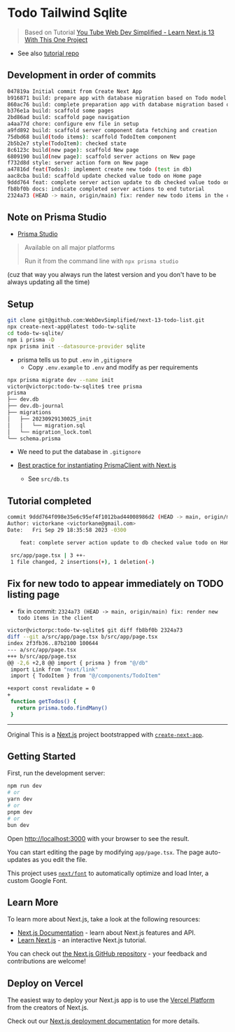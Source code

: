 # Todo Tailwind Sqlite

> Based on Tutorial [You Tube Web Dev Simplified - Learn Next.js 13 With This One Project](https://youtu.be/NgayZAuTgwM?si=BuQfd5BDetNI7Max)

- See also [tutorial repo](https://github.com/WebDevSimplified/next-13-todo-list)

## Development in order of commits

```bash
047819a Initial commit from Create Next App
b916871 build: prepare app with database migration based on Todo model
860ac76 build: complete preparation app with database migration based on Todo model
b376e1a build: scaffold some pages
2bd86ad build: scaffold page navigation
a4aa77d chore: configure env file in setup
a9fd892 build: scaffold server component data fetching and creation
75dbd68 build(todo items): scaffold TodoItem component
2b5b2e7 style(TodoItem): checked state
8c6123c build(new page): scaffold New page
6809190 build(new page): scaffold server actions on New page
f732d8d style: server action form on New page
a47816d feat(Todos): implement create new todo (test in db)
aac8cba build: scaffold update checked value todo on Home page
9ddd764 feat: complete server action update to db checked value todo on Home page
fb8bf0b docs: indicate completed server actions to end tutorial
2324a73 (HEAD -> main, origin/main) fix: render new todo items in the client
```

## Note on Prisma Studio

- [Prisma Studio](https://www.prisma.io/studio)

> Available on all major platforms
>
> Run it from the command line with `npx prisma studio`

(cuz that way you always run the latest version and you don't have to be always updating all the time)

## Setup

```bash
git clone git@github.com:WebDevSimplified/next-13-todo-list.git
npx create-next-app@latest todo-tw-sqlite
cd todo-tw-sqlite/
npm i prisma -D
npx prisma init --datasource-provider sqlite
```

- prisma tells us to put `.env` in `,gitignore`
  - Copy `.env.example` to `.env` and modify as per requirements

```bash
npx prisma migrate dev --name init
victor@victorpc:todo-tw-sqlite$ tree prisma
prisma
├── dev.db
├── dev.db-journal
├── migrations
│   ├── 20230929130025_init
│   │   └── migration.sql
│   └── migration_lock.toml
└── schema.prisma
```

- We need to put the database in `.gitignore`

- [Best practice for instantiating PrismaClient with Next.js](https://www.prisma.io/docs/guides/other/troubleshooting-orm/help-articles/nextjs-prisma-client-dev-practices#solution)
  - See `src/db.ts`

## Tutorial completed

```bash
commit 9ddd764f098e35e6c95ef4f1012bad44008986d2 (HEAD -> main, origin/main)
Author: victorkane <victorkane@gmail.com>
Date:   Fri Sep 29 18:35:58 2023 -0300

    feat: complete server action update to db checked value todo on Home page

 src/app/page.tsx | 3 ++-
 1 file changed, 2 insertions(+), 1 deletion(-)
```

## Fix for new todo to appear immediately on TODO listing page

- fix in commit: `2324a73 (HEAD -> main, origin/main) fix: render new todo items in the client`

```bash
victor@victorpc:todo-tw-sqlite$ git diff fb8bf0b 2324a73
diff --git a/src/app/page.tsx b/src/app/page.tsx
index 2f3fb36..87b2100 100644
--- a/src/app/page.tsx
+++ b/src/app/page.tsx
@@ -2,6 +2,8 @@ import { prisma } from "@/db"
 import Link from "next/link"
 import { TodoItem } from "@/components/TodoItem"

+export const revalidate = 0
+
 function getTodos() {
   return prisma.todo.findMany()
 }
```

---

Original
This is a [Next.js](https://nextjs.org/) project bootstrapped with [`create-next-app`](https://github.com/vercel/next.js/tree/canary/packages/create-next-app).

## Getting Started

First, run the development server:

```bash
npm run dev
# or
yarn dev
# or
pnpm dev
# or
bun dev
```

Open [http://localhost:3000](http://localhost:3000) with your browser to see the result.

You can start editing the page by modifying `app/page.tsx`. The page auto-updates as you edit the file.

This project uses [`next/font`](https://nextjs.org/docs/basic-features/font-optimization) to automatically optimize and load Inter, a custom Google Font.

## Learn More

To learn more about Next.js, take a look at the following resources:

- [Next.js Documentation](https://nextjs.org/docs) - learn about Next.js features and API.
- [Learn Next.js](https://nextjs.org/learn) - an interactive Next.js tutorial.

You can check out [the Next.js GitHub repository](https://github.com/vercel/next.js/) - your feedback and contributions are welcome!

## Deploy on Vercel

The easiest way to deploy your Next.js app is to use the [Vercel Platform](https://vercel.com/new?utm_medium=default-template&filter=next.js&utm_source=create-next-app&utm_campaign=create-next-app-readme) from the creators of Next.js.

Check out our [Next.js deployment documentation](https://nextjs.org/docs/deployment) for more details.

